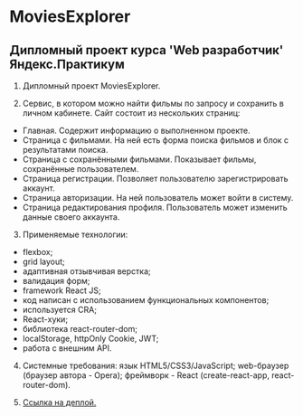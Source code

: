 # MoviesExplorer

## Дипломный проект курса 'Web разработчик' Яндекс.Практикум

1. Дипломный проект MoviesExplorer.

2. Сервис, в котором можно найти фильмы по запросу и сохранить в личном кабинете.
Сайт состоит из нескольких страниц:
- Главная. Содержит информацию о выполненном проекте.
- Страница с фильмами. На ней есть форма поиска фильмов и блок с результатами поиска.
- Страница с сохранёнными фильмами. Показывает фильмы, сохранённые пользователем.
- Страница регистрации. Позволяет пользователю зарегистрировать аккаунт.
- Страница авторизации. На ней пользователь может войти в систему.
- Страница редактирования профиля. Пользователь может изменить данные своего аккаунта.

3. Применяемые технологии:
  - flexbox;
  - grid layout;
  - адаптивная отзывчивая верстка;
  - валидация форм;
  - framework React JS;
  - код написан с использованием функциональных компонентов;
  - используется CRA;
  - React-хуки;
  - библиотека react-router-dom;
  - localStorage, httpOnly Cookie, JWT;
  - работа с внешним API.

4. Системные требования: язык HTML5/CSS3/JavaScript; web-браузер (браузер автора - Opera); фреймворк - React (create-react-app, react-router-dom).

5. [Ссылка на деплой.](antoshkow.movies-explorer.nomoredomains.monster/ "Ссылка на деплой.")
